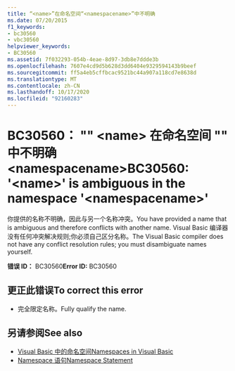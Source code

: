 ```yaml
---
title: “<name>”在命名空间“<namespacename>”中不明确
ms.date: 07/20/2015
f1_keywords:
- bc30560
- vbc30560
helpviewer_keywords:
- BC30560
ms.assetid: 7f032293-054b-4eae-8d97-3db8e7ddde3b
ms.openlocfilehash: 7607e4cd9d5b628d3dd6404e9329594143b9beef
ms.sourcegitcommit: ff5a4eb5cffbcac9521bc44a907a118cd7e8638d
ms.translationtype: MT
ms.contentlocale: zh-CN
ms.lasthandoff: 10/17/2020
ms.locfileid: "92160283"
---
```

# <a name="bc30560-name-is-ambiguous-in-the-namespace-namespacename"></a><span data-ttu-id="5bb9d-102">BC30560： "" \<name> 在命名空间 "" 中不明确 \<namespacename></span><span class="sxs-lookup"><span data-stu-id="5bb9d-102">BC30560: '\<name>' is ambiguous in the namespace '\<namespacename>'</span></span>

<span data-ttu-id="5bb9d-103">你提供的名称不明确，因此与另一个名称冲突。</span><span class="sxs-lookup"><span data-stu-id="5bb9d-103">You have provided a name that is ambiguous and therefore conflicts with another name.</span></span> <span data-ttu-id="5bb9d-104">Visual Basic 编译器没有任何冲突解决规则;你必须自己区分名称。</span><span class="sxs-lookup"><span data-stu-id="5bb9d-104">The Visual Basic compiler does not have any conflict resolution rules; you must disambiguate names yourself.</span></span>

 <span data-ttu-id="5bb9d-105">**错误 ID：** BC30560</span><span class="sxs-lookup"><span data-stu-id="5bb9d-105">**Error ID:** BC30560</span></span>

## <a name="to-correct-this-error"></a><span data-ttu-id="5bb9d-106">更正此错误</span><span class="sxs-lookup"><span data-stu-id="5bb9d-106">To correct this error</span></span>

- <span data-ttu-id="5bb9d-107">完全限定名称。</span><span class="sxs-lookup"><span data-stu-id="5bb9d-107">Fully qualify the name.</span></span>

## <a name="see-also"></a><span data-ttu-id="5bb9d-108">另请参阅</span><span class="sxs-lookup"><span data-stu-id="5bb9d-108">See also</span></span>

- [<span data-ttu-id="5bb9d-109">Visual Basic 中的命名空间</span><span class="sxs-lookup"><span data-stu-id="5bb9d-109">Namespaces in Visual Basic</span></span>](../../programming-guide/program-structure/namespaces.md)
- [<span data-ttu-id="5bb9d-110">Namespace 语句</span><span class="sxs-lookup"><span data-stu-id="5bb9d-110">Namespace Statement</span></span>](../statements/namespace-statement.md)
